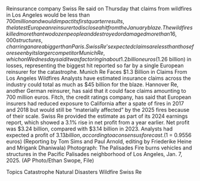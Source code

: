 Reinsurance company Swiss Re said on Thursday that claims from wildfires in Los Angeles would be less than $700 million and would impact its first quarter results, the latest European reinsurer to disclose a hit from the January blaze.
The wildfires killed more than two dozen people and destroyed or damaged more than 16,000 structures, charring an area bigger than Paris.
Swiss Re’s expected claims are less than those foreseen by its larger competitor Munich Re, which on Wednesday said it was factoring in about 1.2 billion euros ($1.26 billion) in losses, representing the biggest hit reported so far by a single European reinsurer for the catastrophe.
Munich Re Faces $1.3 Billion in Claims From Los Angeles Wildfires
Analysts have estimated insurance claims across the industry could total as much as $45 billion for the blaze. Hannover Re, another German reinsurer, has said that it could face claims amounting to 700 million euros.
Fitch, the credit ratings company, has said that European insurers had reduced exposure to California after a spate of fires in 2017 and 2018 but would still be “materially affected” by the 2025 fires because of their scale.
Swiss Re provided the estimate as part of its 2024 earnings report, which showed a 3.1% rise in net profit from a year earlier.
Net profit was $3.24 billion, compared with $3.14 billion in 2023. Analysts had expected a profit of $3.13 billion, according to a consensus forecast.
($1 = 0.9556 euros)
(Reporting by Tom Sims and Paul Arnold, editing by Friederike Heine and Mrigank Dhaniwala)
Photograph: The Palisades Fire burns vehicles and structures in the Pacific Palisades neighborhood of Los Angeles, Jan. 7, 2025. (AP Photo/Ethan Swope, File)

Topics
Catastrophe
Natural Disasters
Wildfire
Swiss Re
